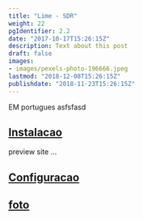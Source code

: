 ```yaml
---
title: "Lime - SDR"
weight: 22
pgIdentifier: 2.2
date: "2017-10-17T15:26:15Z"
description: Text about this post
draft: false
images:
- images/pexels-photo-196666.jpeg
lastmod: "2018-12-08T15:26:15Z"
publishdate: "2018-11-23T15:26:15Z"
---
```


EM portugues asfsfasd
## [Instalacao](./installation)

 preview site ...

## [Configuracao](./configuration)


## [foto](./screenshot)
